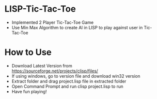 # LISP-Tic-Tac-Toe

- Implemented 2 Player Tic-Tac-Toe Game
- Use Min Max Algorithm to create AI in LISP to play against user in Tic-Tac-Toe

# How to Use

- Download Latest Version from https://sourceforge.net/projects/clisp/files/
- If using windows, go to version file and download win32 version
- Extract folder and drag project.lisp file in extracted folder
- Open Command Prompt and run clisp project.lisp to run
- Have fun playing!

